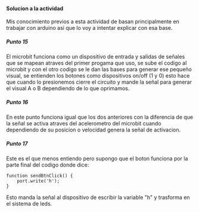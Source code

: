 #### Solucion a la actividad
Mis conocimiento previos a esta actividad de basan principalmente en trabajar con arduino asi que lo voy a intentar explicar con esa base.

##### Punto 15
El microbit funciona como un dispositivo de entrada y salidas de señales que se mapean atraves del primer progama que uso, se sube el codigo al microbit y con el otro codigo se le dan las bases para generar ese pequeño visual, se entienden los botones como dispositivos on/off (1 y 0) esto hace que cuando lo presionemos cierre el circuito y mande la señal para generar el visual A o B dependiendo de lo que oprimamos.
##### Punto 16
En este punto funciona igual que los dos anteriores con la diferencia de que la señal se activa atraves del acelerometro del microbit cuando dependiendo de su posicion o velocidad genera la señal de activacion.
##### Punto 17
Este es el que menos entiendo pero supongo que el boton funciona por la parte final del codigo donde dice: 
```
function sendBtnClick() {
    port.write('h');
}
```
Esto manda la señal al dispositivo de escribir la variable "h" y trasforma en el sistema de leds.
